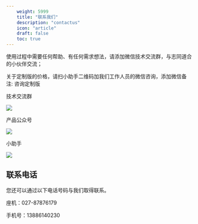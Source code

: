 ```yaml
---
    weight: 5999
    title: "联系我们"
    description: "contactus"
    icon: "article"
    draft: false
    toc: true
---
```



使用过程中需要任何帮助、有任何需求想法，请添加微信技术交流群，与志同道合的小伙伴交流；

关于定制版的价格，请扫小助手二维码加我们工作人员的微信咨询，添加微信备注:  咨询定制版


<div class="row flex-xl-wrap pb-4">
<div id="list-item" class="col-md-4 col-12 py-2">
  <div class="position-relative overflow-hidden border-1">
      <div class="card-body p-0 content">
        <p class="fs-5  card-title mb-1">技术交流群</p>
        <img src="../img/群永久码200.png">  
      </div>
    </div>
</div>


<div id="list-item" class="col-md-4 col-12 py-2">
  <div class="position-relative overflow-hidden border-1">
      <div class="card-body p-0 content">
        <p class="fs-5  card-title mb-1">产品公众号</p>
        <img src="../img/公众号艺术二维码.png">  
      </div>
    </div>
</div>


<div id="list-item" class="col-md-4 col-12 py-2">
  <div class="position-relative overflow-hidden border-1">
      <div class="card-body p-0 content">
        <p class="fs-5  card-title mb-1">小助手</p>
        <img src="../img/企业微信.png">  
      </div>
    </div>
</div>

</div>


## 联系电话
您还可以通过以下电话号码与我们取得联系。

座机：027-87876179

手机号：13886140230



